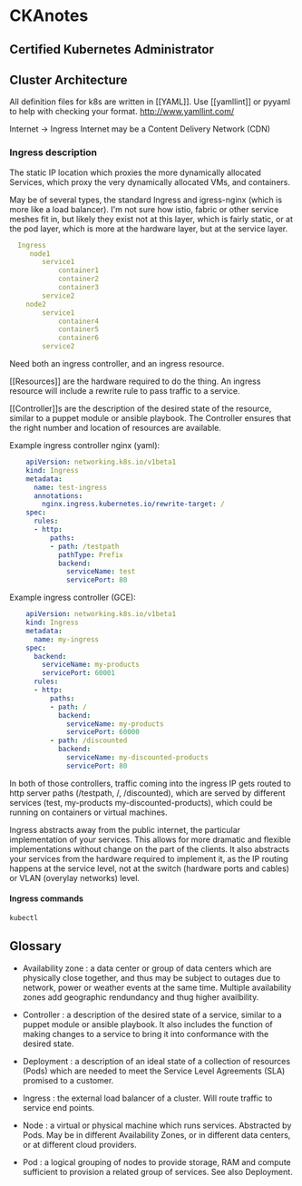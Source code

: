 # CKAnotes

## Certified Kubernetes Administrator

## Cluster Architecture

All definition files for k8s are written in [[YAML]]. Use [[yamllint]] or pyyaml to help with checking your format. <http://www.yamllint.com/>

Internet -> Ingress
  Internet may be a Content Delivery Network (CDN)

### Ingress description

  The static IP location which proxies the more dynamically allocated Services, which proxy the very dynamically allocated VMs, and containers.

  May be of several types, the standard Ingress and igress-nginx (which is more like a load balancer).
  I'm not sure how istio, fabric or other service meshes fit in, but likely they exist not at this layer, which is fairly static, or at the pod layer, which is more at the hardware layer, but at the service layer.

```yaml
  Ingress
     node1
        service1
            container1
            container2
            container3
        service2
    node2
        service1
            container4
            container5
            container6
        service2
```

Need both an ingress controller, and an ingress resource.

[[Resources]] are the hardware required to do the thing. An ingress resource will include a rewrite rule to pass traffic to a service.

[[Controller]]s are the description of the desired state of the resource, similar to a puppet module or ansible playbook. The Controller ensures that the right number and location of resources are available.

Example ingress controller nginx (yaml):

```yaml
    apiVersion: networking.k8s.io/v1beta1
    kind: Ingress
    metadata:
      name: test-ingress
      annotations:
        nginx.ingress.kubernetes.io/rewrite-target: /
    spec:
      rules:
      - http:
          paths:
          - path: /testpath
            pathType: Prefix
            backend:
              serviceName: test
              servicePort: 80
```

Example ingress controller (GCE):

```yaml
    apiVersion: networking.k8s.io/v1beta1
    kind: Ingress
    metadata:
      name: my-ingress
    spec:
      backend:
        serviceName: my-products
        servicePort: 60001
      rules:
      - http:
          paths:
          - path: /
            backend:
              serviceName: my-products
              servicePort: 60000
          - path: /discounted
            backend:
              serviceName: my-discounted-products
              servicePort: 80
```

In both of those controllers, traffic coming into the ingress IP gets routed to http server paths (/testpath, /, /discounted), which are served by different services (test, my-products my-discounted-products), which could be running on containers or
virtual machines.

Ingress abstracts away from the public internet, the particular implementation of your services. This allows for more dramatic and flexible implementations without change on the part of the clients. It also abstracts your services from the hardware required to implement it, as the IP routing happens at the service level, not at the switch (hardware ports and cables) or VLAN (overylay networks) level.

#### Ingress commands

```bash
kubectl
```

## Glossary

- Availability zone : a data center or group of data centers which are physically close together, and thus may be subject to outages due to network, power or weather events at the same time. Multiple availability zones add geographic rendundancy and thug higher availbility.

- Controller : a description of the desired state of a service, similar to a puppet module or ansible playbook. It also includes the function of making changes to a service to bring it into conformance with the desired state.

- Deployment : a description of an ideal state of a collection of resources (Pods) which are needed to meet the Service Level Agreements (SLA) promised to a customer.

- Ingress : the external load balancer of a cluster. Will route traffic to service end points.

- Node : a virtual or physical machine which runs services. Abstracted by Pods. May be in different Availability Zones, or in different data centers, or at different cloud providers.

- Pod : a logical grouping of nodes to provide storage, RAM and compute sufficient to provision a related group of services. See also Deployment.
